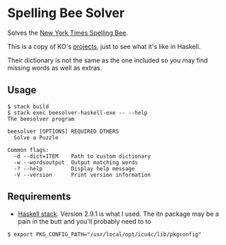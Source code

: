 # Spelling Bee Solver

Solves the [New York Times Spelling Bee](https://www.nytimes.com/puzzles/spelling-bee).

This is a copy of KO's [projects](https://github.com/kevinoliver/beesolver-java), just to see what it's like in Haskell.

Their dictionary is not the same as the one included so you may find missing words as well as extras.

## Usage

```
$ stack build
$ stack exec beesolver-haskell-exe -- --help
The beesolver program

beesolver [OPTIONS] REQUIRED OTHERS
  Solve a Puzzle

Common flags:
  -d --dict=ITEM    Path to custom dictionary
  -w --wordsoutput  Output matching words
  -? --help         Display help message
  -V --version      Print version information
```

## Requirements

* [Haskell stack](https://docs.haskellstack.org/en/stable/). Version 2.9.1 is what I used. The itn package may
  be a pain in the butt and you'll probably need to to
```
$ export PKG_CONFIG_PATH="/usr/local/opt/icu4c/lib/pkgconfig"

```
